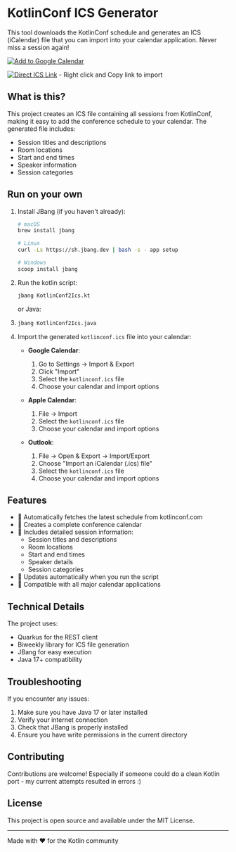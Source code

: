 # KotlinConf ICS Generator

This tool downloads the KotlinConf schedule and generates an ICS (iCalendar) file that you can import into your calendar application. Never miss a session again!


[![Add to Google Calendar](https://img.shields.io/badge/Add%20to-Google%20Calendar-4285F4?logo=google-calendar&logoColor=white)](https://calendar.google.com/calendar/u/0/r?cid=webcal://raw.githubusercontent.com/maxandersen/kotlinconfics/refs/heads/main/kotlinconf.ics)

[![Direct ICS Link](https://img.shields.io/badge/Direct-ICS%20Link-4285F4?logo=ical&logoColor=white)](https://raw.githubusercontent.com/maxandersen/kotlinconfics/refs/heads/main/kotlinconf.ics) - Right click and Copy link to import

## What is this?

This project creates an ICS file containing all sessions from KotlinConf, making it easy to add the conference schedule to your calendar. The generated file includes:
- Session titles and descriptions
- Room locations
- Start and end times
- Speaker information
- Session categories

## Run on your own

1. Install JBang (if you haven't already):
   ```bash
   # macOS
   brew install jbang
   
   # Linux
   curl -Ls https://sh.jbang.dev | bash -s - app setup
   
   # Windows
   scoop install jbang
   ```

2. Run the kotlin script:
   ```bash
   jbang KotlinConf2Ics.kt
   ```
    or Java:
3. 
    ```bash
   jbang KotlinConf2Ics.java
   ```

3. Import the generated `kotlinconf.ics` file into your calendar:
   - **Google Calendar**: 
     1. Go to Settings → Import & Export
     2. Click "Import"
     3. Select the `kotlinconf.ics` file
     4. Choose your calendar and import options
   
   - **Apple Calendar**:
     1. File → Import
     2. Select the `kotlinconf.ics` file
     3. Choose your calendar and import options
   
   - **Outlook**:
     1. File → Open & Export → Import/Export
     2. Choose "Import an iCalendar (.ics) file"
     3. Select the `kotlinconf.ics` file
     4. Choose your calendar and import options

## Features

- 🚀 Automatically fetches the latest schedule from kotlinconf.com
- 📅 Creates a complete conference calendar
- 📝 Includes detailed session information:
  - Session titles and descriptions
  - Room locations
  - Start and end times
  - Speaker details
  - Session categories
- 🔄 Updates automatically when you run the script
- 📱 Compatible with all major calendar applications

## Technical Details

The project uses:
- Quarkus for the REST client
- Biweekly library for ICS file generation
- JBang for easy execution
- Java 17+ compatibility

## Troubleshooting

If you encounter any issues:
1. Make sure you have Java 17 or later installed
2. Verify your internet connection
3. Check that JBang is properly installed
4. Ensure you have write permissions in the current directory

## Contributing

Contributions are welcome! Especially if someone
could do a clean Kotlin port - my current attempts resulted in errors :)

## License

This project is open source and available under the MIT License.

---

Made with ❤️ for the Kotlin community